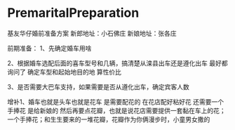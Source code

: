 # PremaritalPreparation
基友华仔婚前准备方案
新郎地址：小石佛庄
新娘地址：张各庄

前期准备：
1、先确定婚车用啥

2、根据婚车选配后面的喜车型号和几辆，搞清楚从滦县出车还是遵化出车 最好都询问了 确定车型和起始地目的地 算性价比

3、是否需要大巴车支持，如果需要是否从遵化出车，确定宾客人数

增补1、婚车也就是头车也就是花车 是需要配花的 在花店配好粘好花 还需要一个手捧花 是给新娘的 然后再要点花瓣，也就是说花店需要提供一套黏在车上的花；一个手捧花；和生生要来的一堆花瓣，花瓣作为你俩漫步时，小童男女撒的
